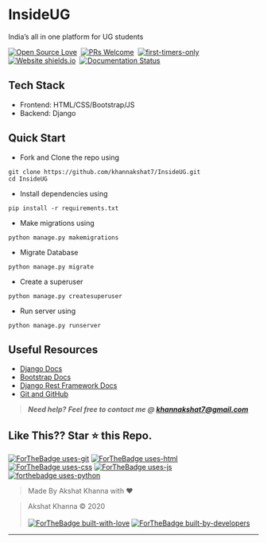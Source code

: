 # InsideUG
India’s all in one platform for UG students

[![Open Source Love](https://badges.frapsoft.com/os/v1/open-source.svg?v=102)](https://github.com/khannakshat7/InsideUG)&nbsp;
[![PRs Welcome](https://img.shields.io/badge/PRs-welcome-brightgreen.svg?style=flat-square)](https://github.com/khannakshat7/InsideUG)&nbsp;
[![first-timers-only](https://img.shields.io/badge/first--timers--only-friendly-blue.svg?style=flat-square)](https://github.com/khannakshat7/InsideUG)&nbsp;
[![Website shields.io](https://img.shields.io/website-up-down-green-red/http/shields.io.svg)](https://github.com/khannakshat7/InsideUG)&nbsp;
[![Documentation Status](https://readthedocs.org/projects/ansicolortags/badge/?version=latest)](https://github.com/khannakshat7/InsideUG/blob/master/README.md)&nbsp;


## Tech Stack
- Frontend: HTML/CSS/Bootstrap/JS
- Backend: Django


## Quick Start

- Fork and Clone the repo using
```
git clone https://github.com/khannakshat7/InsideUG.git
cd InsideUG
```
- Install dependencies using
```
pip install -r requirements.txt
```
- Make migrations using
```
python manage.py makemigrations
```
- Migrate Database
```
python manage.py migrate
```
- Create a superuser
```
python manage.py createsuperuser
```
- Run server using
```
python manage.py runserver
```

## Useful Resources

- [Django Docs](https://docs.djangoproject.com/en/3.0/)
- [Bootstrap Docs](https://getbootstrap.com/docs/4.5/getting-started/introduction/)
- [Django Rest Framework Docs](https://www.django-rest-framework.org/)
- [Git and GitHub](https://www.digitalocean.com/community/tutorials/how-to-use-git-a-reference-guide)

> **_Need help?_** 
> **_Feel free to contact me @ [khannakshat7@gmail.com](mailto:khannakshat7@gmail.com?Subject=InsideUG)_**

## Like This?? Star ⭐ this Repo.

[![ForTheBadge uses-git](http://ForTheBadge.com/images/badges/uses-git.svg)](https://github.com/khannakshat7/InsideUG)
[![ForTheBadge uses-html](http://ForTheBadge.com/images/badges/uses-html.svg)](https://github.com/khannakshat7/InsideUG)
[![ForTheBadge uses-css](http://ForTheBadge.com/images/badges/uses-css.svg)](https://github.com/khannakshat7/InsideUG)
[![ForTheBadge uses-js](http://ForTheBadge.com/images/badges/uses-js.svg)](https://github.com/khannakshat7/InsideUG)
[![forthebadge uses-python](https://forthebadge.com/images/badges/made-with-python.svg)](https://github.com/khannakshat7/InsideUG)

> Made By Akshat Khanna with ❤️

> Akshat Khanna &copy; 2020
<br><br>
[![ForTheBadge built-with-love](http://ForTheBadge.com/images/badges/built-with-love.svg)](https://github.com/khannakshat7/InsideUG)
[![ForTheBadge built-by-developers](http://ForTheBadge.com/images/badges/built-by-developers.svg)](https://github.com/khannakshat7/InsideUG)

***
